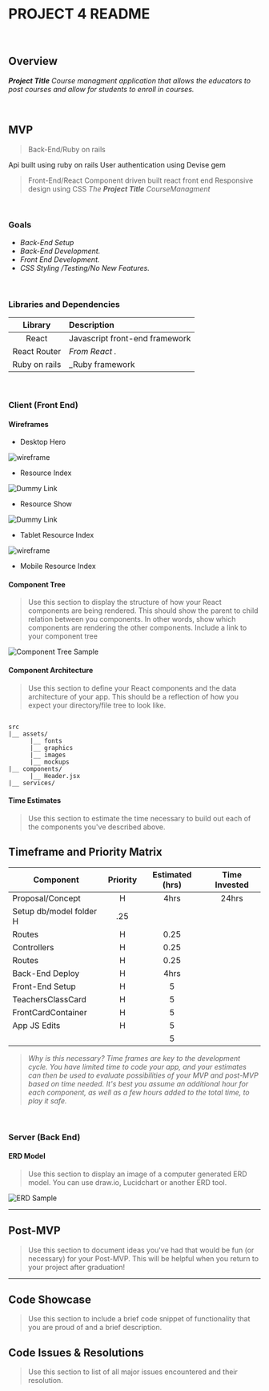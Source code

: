 # PROJECT 4 README <!-- omit in toc -->


<br>

## Overview

_**Project Title** Course managment application that allows the educators to post courses and allow for students to enroll in courses._


<br>

## MVP

> Back-End/Ruby on rails

Api built using ruby on rails
User authentication using Devise gem
>Front-End/React
Component driven built react front end
Responsive design using CSS
_The **Project Title** CourseManagment_

<br>

### Goals

- _Back-End Setup_
- _Back-End Development._
- _Front End Development._
- _CSS Styling /Testing/No New Features._



<br>

### Libraries and Dependencies

> 
|     Library      | Description                                |
| :--------------: | :----------------------------------------- |
|      React       | Javascript front-end framework             |
|   React Router   | _From React                             ._ |
|     Ruby on rails| _Ruby framework                            |


<br>

### Client (Front End)

#### Wireframes

> 

- Desktop Hero

![wireframe](https://user-images.githubusercontent.com/2756826/117493240-bb4bb200-af40-11eb-8284-5563da6f6671.png)


- Resource Index

![Dummy Link](url)

- Resource Show

![Dummy Link](url)

- Tablet Resource Index

![wireframe](https://user-images.githubusercontent.com/2756826/117583185-ba975500-b0d3-11eb-97f2-b25fc953f307.png)

- Mobile Resource Index

#### Component Tree

> Use this section to display the structure of how your React components are being rendered. This should show the parent to child relation between you components. In other words, show which components are rendering the other components. Include a link to your component tree

![Component Tree Sample](https://user-images.githubusercontent.com/2756826/117583188-c125cc80-b0d3-11eb-82cd-47e819741ce7.png)

#### Component Architecture

> Use this section to define your React components and the data architecture of your app. This should be a reflection of how you expect your directory/file tree to look like. 

``` structure

src
|__ assets/
      |__ fonts
      |__ graphics
      |__ images
      |__ mockups
|__ components/
      |__ Header.jsx
|__ services/

```

#### Time Estimates

> Use this section to estimate the time necessary to build out each of the components you've described above.


## Timeframe and Priority Matrix


| Component        | Priority | Estimated (hrs)| Time Invested |
| ---------------- | :------: | :------------: | :-----------: |
| Proposal/Concept |    H     |      4hrs      |      24hrs     |
| Setup db/model folder H     |      .25       |               |
| Routes           |    H     |      0.25      |               |
| Controllers      |    H     |      0.25      |               |
| Routes           |    H     |      0.25      |               |
| Back-End Deploy  |    H     |      4hrs      |               |
| Front-End Setup  |    H     |        5       |               |
| TeachersClassCard|    H     |        5       |               |
|FrontCardContainer|    H     |        5       |               |
| App JS Edits     |    H     |        5       |               |
|                  |          |        5       |               |

> _Why is this necessary? Time frames are key to the development cycle. You have limited time to code your app, and your estimates can then be used to evaluate possibilities of your MVP and post-MVP based on time needed. It's best you assume an additional hour for each component, as well as a few hours added to the total time, to play it safe._

<br>

### Server (Back End)

#### ERD Model

> Use this section to display an image of a computer generated ERD model. You can use draw.io, Lucidchart or another ERD tool.

![ERD Sample](https://user-images.githubusercontent.com/2756826/117511478-c3fdb180-af5b-11eb-8f77-affcda9f19b4.png)
<br>

***

## Post-MVP

> Use this section to document ideas you've had that would be fun (or necessary) for your Post-MVP. This will be helpful when you return to your project after graduation!

***

## Code Showcase

> Use this section to include a brief code snippet of functionality that you are proud of and a brief description.

## Code Issues & Resolutions

> Use this section to list of all major issues encountered and their resolution.
